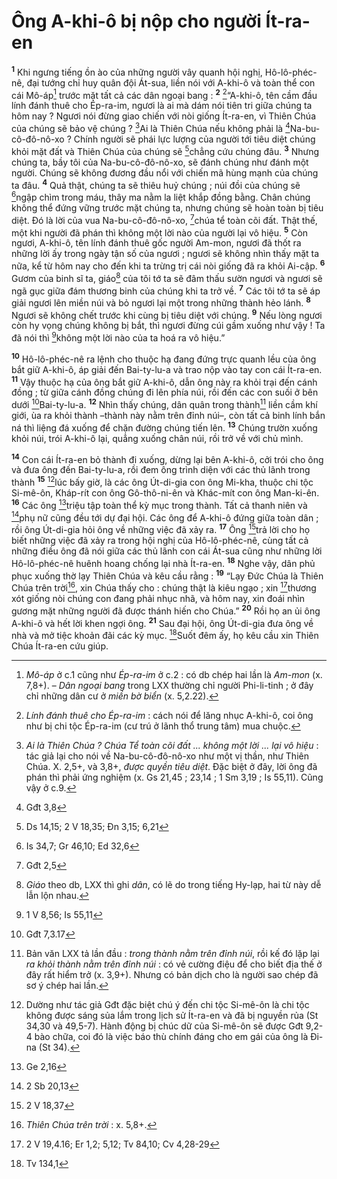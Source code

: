 # Ông A-khi-ô bị nộp cho người Ít-ra-en
<sup><b>1</b></sup> Khi ngưng tiếng ồn ào của những người vây quanh hội nghị, Hô-lô-phéc-nê, đại tướng chỉ huy quân đội Át-sua, liền nói với A-khi-ô và toàn thể con cái Mô-áp[^1] trước mặt tất cả các dân ngoại bang : <sup><b>2</b></sup> [^2]“A-khi-ô, tên cầm đầu lính đánh thuê cho Ép-ra-im, ngươi là ai mà dám nói tiên tri giữa chúng ta hôm nay ? Ngươi nói đừng giao chiến với nòi giống Ít-ra-en, vì Thiên Chúa của chúng sẽ bảo vệ chúng ? [^3]Ai là Thiên Chúa nếu không phải là [^1*]Na-bu-cô-đô-nô-xo ? Chính người sẽ phái lực lượng của người tới tiêu diệt chúng khỏi mặt đất và Thiên Chúa của chúng sẽ [^2*]chẳng cứu chúng đâu. <sup><b>3</b></sup> Nhưng chúng ta, bầy tôi của Na-bu-cô-đô-nô-xo, sẽ đánh chúng như đánh một người. Chúng sẽ không đương đầu nổi với chiến mã hùng mạnh của chúng ta đâu. <sup><b>4</b></sup> Quả thật, chúng ta sẽ thiêu huỷ chúng ; núi đồi của chúng sẽ [^3*]ngập chìm trong máu, thây ma nằm la liệt khắp đồng bằng. Chân chúng không thể đứng vững trước mặt chúng ta, nhưng chúng sẽ hoàn toàn bị tiêu diệt. Đó là lời của vua Na-bu-cô-đô-nô-xo, [^4*]chúa tể toàn cõi đất. Thật thế, một khi người đã phán thì không một lời nào của người lại vô hiệu. <sup><b>5</b></sup> Còn ngươi, A-khi-ô, tên lính đánh thuê gốc người Am-mon, ngươi đã thốt ra những lời ấy trong ngày tận số của ngươi ; ngươi sẽ không nhìn thấy mặt ta nữa, kể từ hôm nay cho đến khi ta trừng trị cái nòi giống đã ra khỏi Ai-cập. <sup><b>6</b></sup> Gươm của binh sĩ ta, giáo[^4] của tôi tớ ta sẽ đâm thấu sườn ngươi và ngươi sẽ ngã gục giữa đám thương binh của chúng khi ta trở về. <sup><b>7</b></sup> Các tôi tớ ta sẽ áp giải ngươi lên miền núi và bỏ ngươi lại một trong những thành hẻo lánh. <sup><b>8</b></sup> Ngươi sẽ không chết trước khi cùng bị tiêu diệt với chúng. <sup><b>9</b></sup> Nếu lòng ngươi còn hy vọng chúng không bị bắt, thì ngươi đừng cúi gầm xuống như vậy ! Ta đã nói thì [^5*]không một lời nào của ta hoá ra vô hiệu.”

<sup><b>10</b></sup> Hô-lô-phéc-nê ra lệnh cho thuộc hạ đang đứng trực quanh lều của ông bắt giữ A-khi-ô, áp giải đến Bai-ty-lu-a và trao nộp vào tay con cái Ít-ra-en. <sup><b>11</b></sup> Vậy thuộc hạ của ông bắt giữ A-khi-ô, dẫn ông này ra khỏi trại đến cánh đồng ; từ giữa cánh đồng chúng đi lên phía núi, rồi đến các con suối ở bên dưới [^6*]Bai-ty-lu-a. <sup><b>12</b></sup> Nhìn thấy chúng, dân quân trong thành[^5] liền cầm khí giới, ùa ra khỏi thành –thành này nằm trên đỉnh núi–, còn tất cả binh lính bắn ná thì liệng đá xuống để chặn đường chúng tiến lên. <sup><b>13</b></sup> Chúng trườn xuống khỏi núi, trói A-khi-ô lại, quẳng xuống chân núi, rồi trở về với chủ mình.

<sup><b>14</b></sup> Con cái Ít-ra-en bỏ thành đi xuống, dừng lại bên A-khi-ô, cởi trói cho ông và đưa ông đến Bai-ty-lu-a, rồi đem ông trình diện với các thủ lãnh trong thành <sup><b>15</b></sup> [^6]lúc bấy giờ, là các ông Út-di-gia con ông Mi-kha, thuộc chi tộc Si-mê-ôn, Kháp-rít con ông Gô-thô-ni-ên và Khác-mít con ông Man-ki-ên. <sup><b>16</b></sup> Các ông [^7*]triệu tập toàn thể kỳ mục trong thành. Tất cả thanh niên và [^8*]phụ nữ cũng đều tới dự đại hội. Các ông để A-khi-ô đứng giữa toàn dân ; rồi ông Út-di-gia hỏi ông về những việc đã xảy ra. <sup><b>17</b></sup> Ông [^9*]trả lời cho họ biết những việc đã xảy ra trong hội nghị của Hô-lô-phéc-nê, cùng tất cả những điều ông đã nói giữa các thủ lãnh con cái Át-sua cũng như những lời Hô-lô-phéc-nê huênh hoang chống lại nhà Ít-ra-en. <sup><b>18</b></sup> Nghe vậy, dân phủ phục xuống thờ lạy Thiên Chúa và kêu cầu rằng : <sup><b>19</b></sup> “Lạy Đức Chúa là Thiên Chúa trên trời[^7], xin Chúa thấy cho : chúng thật là kiêu ngạo ; xin [^10*]thương xót giống nòi chúng con đang phải nhục nhã, và hôm nay, xin đoái nhìn gương mặt những người đã được thánh hiến cho Chúa.” <sup><b>20</b></sup> Rồi họ an ủi ông A-khi-ô và hết lời khen ngợi ông. <sup><b>21</b></sup> Sau đại hội, ông Út-di-gia đưa ông về nhà và mở tiệc khoản đãi các kỳ mục. [^11*]Suốt đêm ấy, họ kêu cầu xin Thiên Chúa Ít-ra-en cứu giúp.

[^1]: <i>Mô-áp</i> ở c.1 cũng như <i>Ép-ra-im</i> ở c.2 : có db chép hai lần là <i>Am-mon</i> (x. 7,8+). – <i>Dân ngoại bang</i> trong LXX thường chỉ người Phi-li-tinh ; ở đây chỉ những dân cư ở <i>miền bờ biển</i> (x. 5,2.22).
[^2]: <i>Lính đánh thuê cho Ép-ra-im</i> : cách nói để lăng nhục A-khi-ô, coi ông như bị chi tộc Ép-ra-im (cư trú ở lãnh thổ trung tâm) mua chuộc.
[^3]: <i>Ai là Thiên Chúa ? Chúa Tể toàn cõi đất ... không một lời ... lại vô hiệu</i> : tác giả lại cho nói về Na-bu-cô-đô-nô-xo như một vị thần, như Thiên Chúa. X. 2,5+, và 3,8+, <i>được quyền tiêu diệt</i>. Đặc biệt ở đây, lời ông đã phán thì phải ứng nghiệm (x. Gs 21,45 ; 23,14 ; 1 Sm 3,19 ; Is 55,11). Cũng vậy ở c.9.
[^4]: <i>Giáo</i> theo db, LXX thì ghi <i>dân</i>, có lẽ do trong tiếng Hy-lạp, hai từ này dễ lẫn lộn nhau.
[^5]: Bản văn LXX tả lần đầu : <i>trong thành nằm trên đỉnh núi</i>, rồi kế đó lặp lại <i>ra khỏi thành nằm trên đỉnh núi</i> : có vẻ cường điệu để cho biết địa thế ở đây rất hiểm trở (x. 3,9+). Nhưng có bản dịch cho là người sao chép đã sơ ý chép hai lần.
[^6]: Dường như tác giả Gđt đặc biệt chú ý đến chi tộc Si-mê-ôn là chi tộc không được sáng sủa lắm trong lịch sử Ít-ra-en và đã bị nguyền rủa (St 34,30 và 49,5-7). Hành động bị chúc dữ của Si-mê-ôn sẽ được Gđt 9,2-4 bào chữa, coi đó là việc báo thù chính đáng cho em gái của ông là Đi-na (St 34).
[^7]: <i>Thiên Chúa trên trời</i> : x. 5,8+.
[^1*]: Gđt 3,8
[^2*]: Ds 14,15; 2 V 18,35; Đn 3,15; 6,21
[^3*]: Is 34,7; Gr 46,10; Ed 32,6
[^4*]: Gđt 2,5
[^5*]: 1 V 8,56; Is 55,11
[^6*]: Gđt 7,3.17
[^7*]: Ge 2,16
[^8*]: 2 Sb 20,13
[^9*]: 2 V 18,37
[^10*]: 2 V 19,4.16; Er 1,2; 5,12; Tv 84,10; Cv 4,28-29
[^11*]: Tv 134,1
